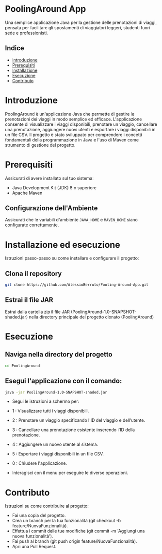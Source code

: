 # PoolingAround App

Una semplice applicazione Java per la gestione delle prenotazioni di viaggi, pensata per facilitare gli spostamenti di viaggiatori leggeri, studenti fuori sede e professionisti.

## Indice

- [Introduzione](#introduzione)
- [Prerequisiti](#prerequisiti)
- [Installazione](#installazione)
- [Esecuzione](#esecuzione)
- [Contributo](#contributo)

# Introduzione

PoolingAround è un'applicazione Java che permette di gestire le prenotazioni dei viaggi in modo semplice ed efficace. L'applicazione consente di visualizzare i viaggi disponibili, prenotare un viaggio, cancellare una prenotazione, aggiungere nuovi utenti e esportare i viaggi disponibili in un file CSV. Il progetto è stato sviluppato per comprendere i concetti fondamentali della programmazione in Java e l'uso di Maven come strumento di gestione del progetto.


# Prerequisiti
Assicurati di avere installato sul tuo sistema:

- Java Development Kit (JDK) 8 o superiore
- Apache Maven

## Configurazione dell'Ambiente
Assicurati che le variabili d'ambiente `JAVA_HOME` e `MAVEN_HOME` siano configurate correttamente.


# Installazione ed esecuzione
Istruzioni passo-passo su come installare e configurare il progetto:

## Clona il repository
```bash
git clone https://github.com/AlessioBerruto/Pooling-Around-App.git
```
## Estrai il file JAR 
Estrai dalla cartella zip il file JAR (PoolingAround-1.0-SNAPSHOT-shaded.jar) nella directory principale del progetto clonato (PoolingAround)


# Esecuzione

## Naviga nella directory del progetto
```bash
cd PoolingAround
```
## Esegui l'applicazione con il comando:
```bash
java -jar PoolingAround-1.0-SNAPSHOT-shaded.jar 
```

- Segui le istruzioni a schermo per:

- 1 : Visualizzare tutti i viaggi disponibili.
- 2 : Prenotare un viaggio specificando l'ID del viaggio e dell'utente.
- 3 : Cancellare una prenotazione esistente inserendo l'ID della prenotazione.
- 4 : Aggiungere un nuovo utente al sistema.
- 5 : Esportare i viaggi disponibili in un file CSV.
- 0 : Chiudere l'applicazione.
  
- Interagisci con il menu per eseguire le diverse operazioni.


# Contributo
Istruzioni su come contribuire al progetto:

- Fai una copia del progetto.
- Crea un branch per la tua funzionalità (git checkout -b feature/NuovaFunzionalità).
- Effettua i commit delle tue modifiche (git commit -m 'Aggiungi una nuova funzionalità').
- Fai push al branch (git push origin feature/NuovaFunzionalità).
- Apri una Pull Request.
